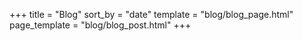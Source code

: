 +++
title = "Blog"
sort_by = "date"
template = "blog/blog_page.html"
page_template = "blog/blog_post.html"
+++
<!-- template =  is not important -->